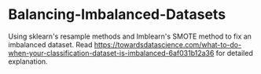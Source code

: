 # Balancing-Imbalanced-Datasets
Using sklearn's resample methods and Imblearn's SMOTE method to fix an imbalanced dataset.
Read https://towardsdatascience.com/what-to-do-when-your-classification-dataset-is-imbalanced-6af031b12a36 for detailed explanation.
